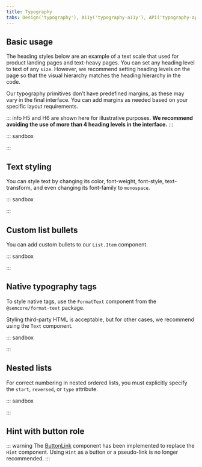```yaml
---
title: Typography
tabs: Design('typography'), A11y('typography-a11y'), API('typography-api'), Example('typography-code'), Changelog('typography-changelog')
---
```


## Basic usage

The heading styles below are an example of a text scale that used for product landing pages and text-heavy pages. You can set any heading level to text of any `size`. However, we recommend setting heading levels on the page so that the visual hierarchy matches the heading hierarchy in the code.

Our typography primitives don’t have predefined margins, as these may vary in the final interface. You can add margins as needed based on your specific layout requirements.

::: info
H5 and H6 are shown here for illustrative purposes. **We recommend avoiding the use of more than 4 heading levels in the interface.**
:::

::: sandbox

<script lang="tsx">
  export Demo from 'stories/components/typography/docs/examples/basic-usage.tsx';
</script>

:::

## Text styling

You can style text by changing its color, font-weight, font-style, text-transform, and even changing its font-family to `monospace`.

::: sandbox

<script lang="tsx">
  export Demo from 'stories/components/typography/docs/examples/text-styles.tsx';
</script>

:::

## Custom list bullets

You can add custom bullets to our `List.Item` component.

::: sandbox

<script lang="tsx">
  export Demo from 'stories/components/typography/docs/examples/list-with-custom-bullets.tsx';
</script>

:::

<!-- ## Custom list content render

::: sandbox

<script lang="tsx">
  export Demo from './examples/list-with-custom-content.tsx';
</script>

::: -->

## Native typography tags

To style native tags, use the `FormatText` component from the `@semcore/format-text` package.

Styling third-party HTML is acceptable, but for other cases, we recommend using the `Text` component.

::: sandbox

<script lang="tsx">
  export Demo from 'stories/components/typography/docs/examples/native-typography-tags.tsx';
</script>

:::

## Nested lists

For correct numbering in nested ordered lists, you must explicitly specify the `start`, `reversed`, or `type` attribute.

::: sandbox

<script lang="tsx">
  export Demo from 'stories/components/typography/docs/examples/formattext-nested-lists.tsx';
</script>

:::

## Hint with button role

::: warning
The [ButtonLink](../../components/button/button-code#button-looking-like-link) component has been implemented to replace the `Hint` component. Using `Hint` as a button or a pseudo-link is no longer recommended.
:::
